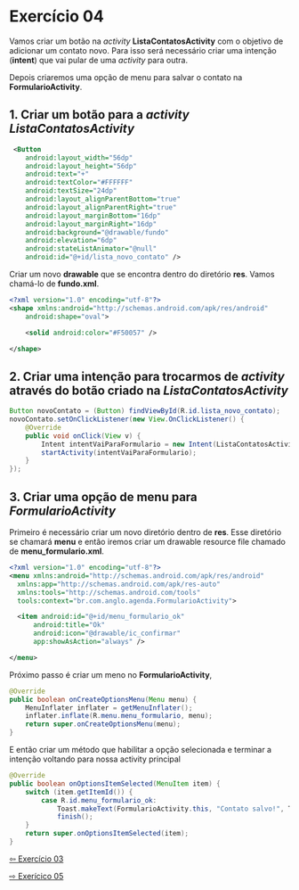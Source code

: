 # Exercício 04
Vamos criar um botão na _activity_ __ListaContatosActivity__ com o objetivo de adicionar um contato novo. Para isso será necessário criar uma intenção (__intent__) que vai pular de uma _activity_ para outra.

Depois criaremos uma opção de menu para salvar o contato na __FormularioActivity__.

## 1. Criar um botão para a _activity_ _ListaContatosActivity_
```xml
 <Button
    android:layout_width="56dp"
    android:layout_height="56dp"
    android:text="+"
    android:textColor="#FFFFFF"
    android:textSize="24dp"
    android:layout_alignParentBottom="true"
    android:layout_alignParentRight="true"
    android:layout_marginBottom="16dp"
    android:layout_marginRight="16dp"
    android:background="@drawable/fundo"
    android:elevation="6dp"
    android:stateListAnimator="@null"
    android:id="@+id/lista_novo_contato" />
```

Criar um novo __drawable__ que se encontra dentro do diretório __res__. Vamos chamá-lo de __fundo.xml__.
```xml
<?xml version="1.0" encoding="utf-8"?>
<shape xmlns:android="http://schemas.android.com/apk/res/android"
    android:shape="oval">

    <solid android:color="#F50057" />

</shape>
```

## 2. Criar uma intenção para trocarmos de _activity_ através do botão criado na _ListaContatosActivity_
```java
Button novoContato = (Button) findViewById(R.id.lista_novo_contato);
novoContato.setOnClickListener(new View.OnClickListener() {
    @Override
    public void onClick(View v) {
        Intent intentVaiParaFormulario = new Intent(ListaContatosActivity.this, FormularioActivity.class);
        startActivity(intentVaiParaFormulario);
    }
});
```

## 3. Criar uma opção de menu para _FormularioActivity_
Primeiro é necessário criar um novo diretório dentro de __res__. Esse diretório se chamará __menu__ e então iremos criar um drawable resource file chamado de __menu_formulario.xml__.
```xml
<?xml version="1.0" encoding="utf-8"?>
<menu xmlns:android="http://schemas.android.com/apk/res/android"
  xmlns:app="http://schemas.android.com/apk/res-auto"
  xmlns:tools="http://schemas.android.com/tools"
  tools:context="br.com.anglo.agenda.FormularioActivity">

  <item android:id="@+id/menu_formulario_ok"
      android:title="Ok"
      android:icon="@drawable/ic_confirmar"
      app:showAsAction="always" />

</menu>
```

Próximo passo é criar um meno no __FormularioActivity__, 
```java
@Override
public boolean onCreateOptionsMenu(Menu menu) {
    MenuInflater inflater = getMenuInflater();
    inflater.inflate(R.menu.menu_formulario, menu);
    return super.onCreateOptionsMenu(menu);
}
```
E então criar um método que habilitar a opção selecionada e terminar a intenção voltando para nossa activity principal
```java
@Override
public boolean onOptionsItemSelected(MenuItem item) {
    switch (item.getItemId()) {
        case R.id.menu_formulario_ok:
            Toast.makeText(FormularioActivity.this, "Contato salvo!", Toast.LENGTH_SHORT).show();
            finish();
    }
    return super.onOptionsItemSelected(item);
}
```

[⇦ Exercício 03](https://github.com/medeirosthiiago/seicom-android/tree/master/exercicios/exer-03)

[⇨ Exerícico 05](https://github.com/medeirosthiiago/seicom-android/tree/master/exercicios/exer-05)
